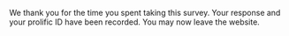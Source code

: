 We thank you for the time you spent taking this survey. Your response and your prolific ID have been recorded. You may now leave the website.